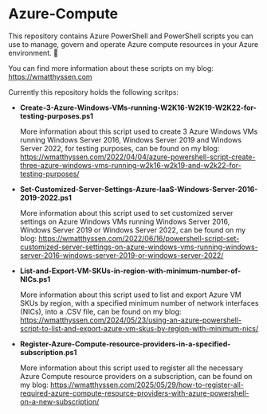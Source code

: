 # Azure-Compute

This repository contains Azure PowerShell and PowerShell scripts you can use to manage, govern and operate Azure compute resources in your Azure environment. 🚀

You can find more information about these scripts on my blog: https://wmatthyssen.com

Currently this repository holds the following scritps:

- **Create-3-Azure-Windows-VMs-running-W2K16-W2K19-W2K22-for-testing-purposes.ps1**

  More information about this script used to create 3 Azure Windows VMs running Windows Server 2016, Windows Server 2019 and Windows Server 2022, for testing purposes, can be found on my blog: https://wmatthyssen.com/2022/04/04/azure-powershell-script-create-three-azure-windows-vms-running-w2k16-w2k19-and-w2k22-for-testing-purposes/
  
- **Set-Customized-Server-Settings-Azure-IaaS-Windows-Server-2016-2019-2022.ps1**

  More information about this script used to set customized server settings on Azure Windows VMs running Windows Server 2016, Windows Server 2019 or Windows Server 2022, can be found on my blog: https://wmatthyssen.com/2022/06/16/powershell-script-set-customized-server-settings-on-azure-windows-vms-running-windows-server-2016-windows-server-2019-or-windows-server-2022/

- **List-and-Export-VM-SKUs-in-region-with-minimum-number-of-NICs.ps1**

  More information about this script used  to list and export Azure VM SKUs by region, with a specified minimum number of network interfaces (NICs), into a .CSV file, can be found on my blog: https://wmatthyssen.com/2024/05/23/using-an-azure-powershell-script-to-list-and-export-azure-vm-skus-by-region-with-minimum-nics/

- **Register-Azure-Compute-resource-providers-in-a-specified-subscription.ps1**

  More information about this script used  to register all the necessary Azure Compute resource providers on a subscription, can be found on my blog: https://wmatthyssen.com/2025/05/29/how-to-register-all-required-azure-compute-resource-providers-with-azure-powershell-on-a-new-subscription/
